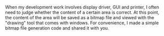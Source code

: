 When my development work involves display driver, GUI and printer, I often need to judge whether the content of a certain area is correct. At this point, the content of the area will be saved as a bitmap file and viewed with the "drawing" tool that comes with windows. For convenience, I made a simple bitmap file generation code and shared it with you.

